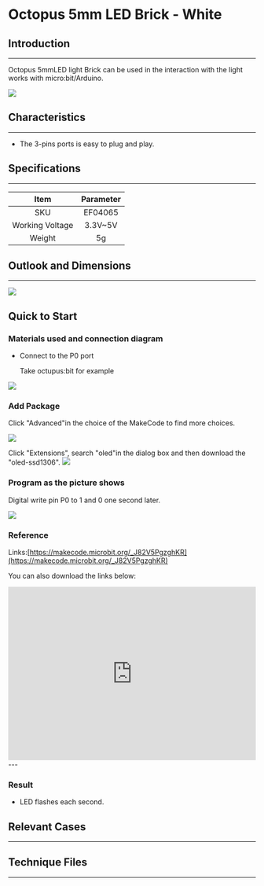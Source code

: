 # Octopus 5mm LED Brick - White

## Introduction
---
Octopus 5mmLED light Brick can be used in the interaction with the light works with micro:bit/Arduino.

 ![](./images/FJgPKrD.jpg)

## Characteristics

------

- The 3-pins ports is easy to plug and play.

## Specifications

---
Item | Parameter 
:-: | :-: 
SKU|EF04065
Working Voltage|3.3V~5V
Weight|5g


## Outlook and Dimensions
---
 ![](./images/G7swW1F.png)

## Quick to Start

### Materials used and connection diagram

- Connect to the P0 port 

  Take octupus:bit for example

![](./images/n43XoAW.jpg)

### Add Package
Click "Advanced"in the choice of the MakeCode to find more choices.

![](./images/smtcNoB.png)

Click "Extensions", search "oled"in the dialog box and then download the "oled-ssd1306".
![](./images/VGSLRXB.png)

### Program as the picture shows
Digital write pin P0 to 1 and 0 one second later.

![](./images/AAzv9pn.png)

### Reference

Links:[https://makecode.microbit.org/_J82V5PgzghKR](https://makecode.microbit.org/_J82V5PgzghKR)

You can also download the links below:

<div style="position:relative;height:0;padding-bottom:70%;overflow:hidden;"><iframe style="position:absolute;top:0;left:0;width:100%;height:100%;" src="https://makecode.microbit.org/#pub:_J82V5PgzghKR" frameborder="0" sandbox="allow-popups allow-forms allow-scripts allow-same-origin"></iframe></div>  
---

### Result

- LED flashes each second.

## Relevant Cases

------

## Technique Files

---
